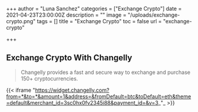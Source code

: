 +++
author = "Luna Sanchez"
categories = ["Exchange Crypto"]
date = 2021-04-23T23:00:00Z
description = ""
image = "/uploads/exchange-crypto.png"
tags = []
title = "Exchange Crypto"
toc = false
url = "exchange-crypto"

+++

## Exchange Crypto With Changelly

> Changelly provides a fast and secure way to exchange and purchase 150+ cryptocurrencies.

{{< iframe "https://widget.changelly.com?from=*&to=*&amount=1&address=&fromDefault=btc&toDefault=eth&theme=default&merchant_id=3sc0hx0fv2345i88&payment_id=&v=3_"_ >}}